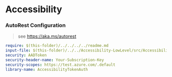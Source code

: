 # Accessibility

### AutoRest Configuration

> see https://aka.ms/autorest

```yaml
require: $(this-folder)/../../../../readme.md
input-file: $(this-folder)/../../Accessibility-LowLevel/src/Accessibility-LowLevel.json
security: AADToken
security-header-name: Your-Subscription-Key
security-scopes: https://test.azure.com/.default
library-name: AccessibilityTokenAuth
```

